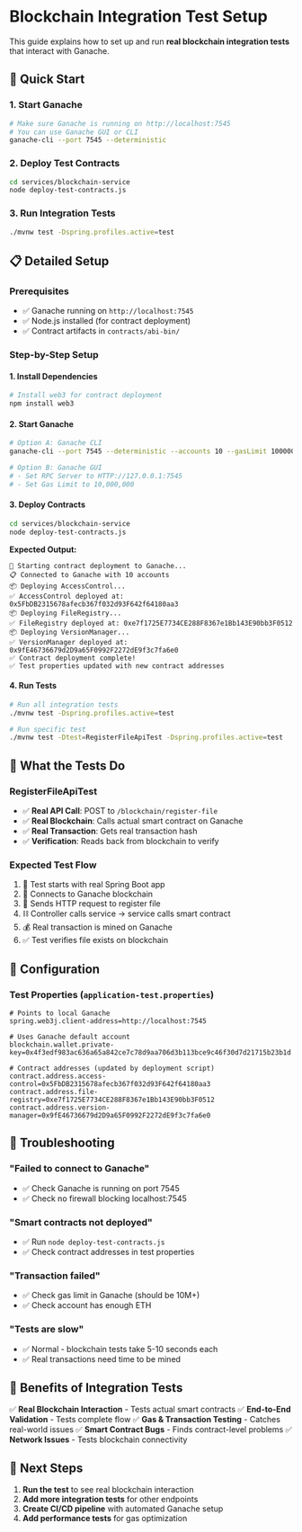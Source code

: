 # Blockchain Integration Test Setup

This guide explains how to set up and run **real blockchain integration tests** that interact with Ganache.

## 🚀 Quick Start

### 1. Start Ganache
```bash
# Make sure Ganache is running on http://localhost:7545
# You can use Ganache GUI or CLI
ganache-cli --port 7545 --deterministic
```

### 2. Deploy Test Contracts
```bash
cd services/blockchain-service
node deploy-test-contracts.js
```

### 3. Run Integration Tests
```bash
./mvnw test -Dspring.profiles.active=test
```

## 📋 Detailed Setup

### Prerequisites
- ✅ Ganache running on `http://localhost:7545`
- ✅ Node.js installed (for contract deployment)
- ✅ Contract artifacts in `contracts/abi-bin/`

### Step-by-Step Setup

#### 1. Install Dependencies
```bash
# Install web3 for contract deployment
npm install web3
```

#### 2. Start Ganache
```bash
# Option A: Ganache CLI
ganache-cli --port 7545 --deterministic --accounts 10 --gasLimit 10000000

# Option B: Ganache GUI
# - Set RPC Server to HTTP://127.0.0.1:7545
# - Set Gas Limit to 10,000,000
```

#### 3. Deploy Contracts
```bash
cd services/blockchain-service
node deploy-test-contracts.js
```

**Expected Output:**
```
🚀 Starting contract deployment to Ganache...
📋 Connected to Ganache with 10 accounts
📦 Deploying AccessControl...
✅ AccessControl deployed at: 0x5FbDB2315678afecb367f032d93F642f64180aa3
📦 Deploying FileRegistry...
✅ FileRegistry deployed at: 0xe7f1725E7734CE288F8367e1Bb143E90bb3F0512
📦 Deploying VersionManager...
✅ VersionManager deployed at: 0x9fE46736679d2D9a65F0992F2272dE9f3c7fa6e0
✅ Contract deployment complete!
✅ Test properties updated with new contract addresses
```

#### 4. Run Tests
```bash
# Run all integration tests
./mvnw test -Dspring.profiles.active=test

# Run specific test
./mvnw test -Dtest=RegisterFileApiTest -Dspring.profiles.active=test
```

## 🧪 What the Tests Do

### RegisterFileApiTest
- ✅ **Real API Call**: POST to `/blockchain/register-file`
- ✅ **Real Blockchain**: Calls actual smart contract on Ganache
- ✅ **Real Transaction**: Gets real transaction hash
- ✅ **Verification**: Reads back from blockchain to verify

### Expected Test Flow
1. 🚀 Test starts with real Spring Boot app
2. 📡 Connects to Ganache blockchain
3. 📝 Sends HTTP request to register file
4. ⛓️ Controller calls service → service calls smart contract
5. 💰 Real transaction is mined on Ganache
6. ✅ Test verifies file exists on blockchain

## 🔧 Configuration

### Test Properties (`application-test.properties`)
```properties
# Points to local Ganache
spring.web3j.client-address=http://localhost:7545

# Uses Ganache default account
blockchain.wallet.private-key=0x4f3edf983ac636a65a842ce7c78d9aa706d3b113bce9c46f30d7d21715b23b1d

# Contract addresses (updated by deployment script)
contract.address.access-control=0x5FbDB2315678afecb367f032d93F642f64180aa3
contract.address.file-registry=0xe7f1725E7734CE288F8367e1Bb143E90bb3F0512
contract.address.version-manager=0x9fE46736679d2D9a65F0992F2272dE9f3c7fa6e0
```

## 🐛 Troubleshooting

### "Failed to connect to Ganache"
- ✅ Check Ganache is running on port 7545
- ✅ Check no firewall blocking localhost:7545

### "Smart contracts not deployed"
- ✅ Run `node deploy-test-contracts.js`
- ✅ Check contract addresses in test properties

### "Transaction failed"
- ✅ Check gas limit in Ganache (should be 10M+)
- ✅ Check account has enough ETH

### "Tests are slow"
- ✅ Normal - blockchain tests take 5-10 seconds each
- ✅ Real transactions need time to be mined

## 🎯 Benefits of Integration Tests

✅ **Real Blockchain Interaction** - Tests actual smart contracts
✅ **End-to-End Validation** - Tests complete flow
✅ **Gas & Transaction Testing** - Catches real-world issues
✅ **Smart Contract Bugs** - Finds contract-level problems
✅ **Network Issues** - Tests blockchain connectivity

## 🚀 Next Steps

1. **Run the test** to see real blockchain interaction
2. **Add more integration tests** for other endpoints
3. **Create CI/CD pipeline** with automated Ganache setup
4. **Add performance tests** for gas optimization
